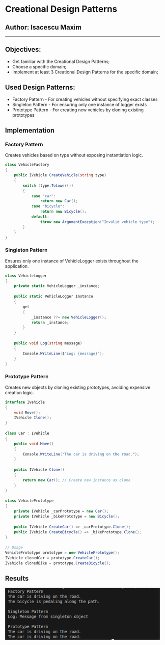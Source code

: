 # Creational Design Patterns
## Author: Isacescu Maxim

---

## Objectives:
- Get familiar with the Creational Design Patterns;
- Choose a specific domain;
- Implement at least 3 Creational Design Patterns for the specific domain;

## Used Design Patterns:
- Factory Pattern - For creating vehicles without specifying exact classes
- Singleton Pattern - For ensuring only one instance of logger exists
- Prototype Pattern - For creating new vehicles by cloning existing prototypes

## Implementation

### Factory Pattern
Creates vehicles based on type without exposing instantiation logic.

```csharp
class VehicleFactory
{
    public IVehicle CreateVehicle(string type)
    {
        switch (type.ToLower())
        {
            case "car":
                return new Car();
            case "bicycle":
                return new Bicycle();
            default:
                throw new ArgumentException("Invalid vehicle type");
        }
    }
}
```

### Singleton Pattern
Ensures only one instance of VehicleLogger exists throughout the application.

```csharp
class VehicleLogger
{
    private static VehicleLogger _instance;
    
    public static VehicleLogger Instance
    {
        get
        {
            _instance ??= new VehicleLogger();
            return _instance;
        }
    }
    
    public void Log(string message)
    {
        Console.WriteLine($"Log: {message}");
    }
}
```

### Prototype Pattern
Creates new objects by cloning existing prototypes, avoiding expensive creation logic.

```csharp
interface IVehicle
{
    void Move();
    IVehicle Clone();
}

class Car : IVehicle
{
    public void Move()
    {
        Console.WriteLine("The car is driving on the road.");
    }
    
    public IVehicle Clone()
    {
        return new Car(); // Create new instance as clone
    }
}

class VehiclePrototype
{
    private IVehicle _carPrototype = new Car();
    private IVehicle _bikePrototype = new Bicycle();
    
    public IVehicle CreateCar() => _carPrototype.Clone();
    public IVehicle CreateBicycle() => _bikePrototype.Clone();
}

// Usage
VehiclePrototype prototype = new VehiclePrototype();
IVehicle clonedCar = prototype.CreateCar();
IVehicle clonedBike = prototype.CreateBicycle();
```

## Results
<img src="img/result.png"/>